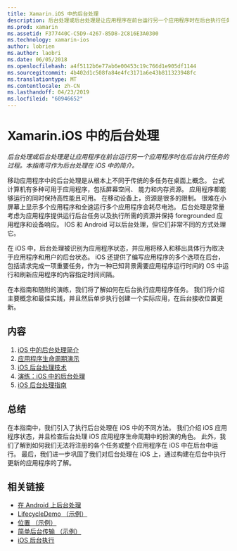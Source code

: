 ```yaml
---
title: Xamarin.iOS 中的后台处理
description: 后台处理或后台处理是让应用程序在前台运行另一个应用程序时在后台执行任务的过程。 本指南可作为后台处理在 iOS 中的简介。
ms.prod: xamarin
ms.assetid: F377440C-C5D9-4267-85D8-2C816E3A0300
ms.technology: xamarin-ios
author: lobrien
ms.author: laobri
ms.date: 06/05/2018
ms.openlocfilehash: a4f5112b6e77ab6e00453c19c766d1e905df1144
ms.sourcegitcommit: 4b402d1c508fa84e4fc3171a6e43b811323948fc
ms.translationtype: MT
ms.contentlocale: zh-CN
ms.lasthandoff: 04/23/2019
ms.locfileid: "60946652"
---
```

# <a name="backgrounding-in-xamarinios"></a>Xamarin.iOS 中的后台处理

_后台处理或后台处理是让应用程序在前台运行另一个应用程序时在后台执行任务的过程。本指南可作为后台处理在 iOS 中的简介。_

移动应用程序中的后台处理是从根本上不同于传统的多任务在桌面上概念。 台式计算机有多种可用于应用程序，包括屏幕空间、 能力和内存资源。 应用程序都能够运行的同时保持高性能且可用。 在移动设备上，资源是很多的限制。 很难在小屏幕上显示多个应用程序和全速运行多个应用程序会耗尽电池。 后台处理是常量考虑为应用程序提供运行后台任务以及执行所需的资源并保持 foregrounded 应用程序和设备响应。 IOS 和 Android 可以后台处理，但它们非常不同的方式处理它。

在 iOS 中，后台处理被识别为应用程序状态，并应用将移入和移出具体行为取决于应用程序和用户的后台状态。 iOS 还提供了编写应用程序的多个选项在后台，包括请求完成一项重要任务，作为一种已知背景需要应用程序运行时间的 OS 中运行和刷新应用程序的内容指定时间间隔。

在本指南和随附的演练，我们将了解如何在后台执行应用程序任务。 我们将介绍主要概念和最佳实践，并且然后单步执行创建一个实际应用，在后台接收位置更新。

## <a name="contents"></a>内容

1.  [iOS 中的后台处理简介](~/ios/app-fundamentals/backgrounding/introduction-to-backgrounding-in-ios.md)
1.  [应用程序生命周期演示](~/ios/app-fundamentals/backgrounding/application-lifecycle-demo.md)
1.  [iOS 后台处理技术](~/ios/app-fundamentals/backgrounding/ios-backgrounding-techniques/index.md)
1.  [演练：iOS 中的后台处理](~/ios/app-fundamentals/backgrounding/ios-backgrounding-walkthroughs/index.md)
1.  [iOS 后台处理指南](~/ios/app-fundamentals/backgrounding/ios-backgrounding-guidance.md)

## <a name="summary"></a>总结

在本指南中，我们引入了执行后台处理在 iOS 中的不同方法。 我们介绍 iOS 应用程序状态，并且检查后台处理 iOS 应用程序生命周期中的扮演的角色。 此外，我们了解到如何我们无法将注册的各个任务或整个应用程序在 iOS 中在后台中运行。 最后，我们进一步巩固了我们对后台处理在 iOS 上，通过构建在后台中执行更新的应用程序的了解。



## <a name="related-links"></a>相关链接

- [在 Android 上后台处理](~/android/app-fundamentals/services/index.md)
- [LifecycleDemo （示例）](https://developer.xamarin.com/samples/monotouch/LifecycleDemo/)
- [位置 （示例）](https://developer.xamarin.com/samples/monotouch/Location/)
- [简单后台传输 （示例）](https://developer.xamarin.com/samples/monotouch/SimpleBackgroundTransfer/)
- [iOS 后台执行](https://developer.apple.com/library/ios/documentation/iPhone/Conceptual/iPhoneOSProgrammingGuide/BackgroundExecution/BackgroundExecution.html)
